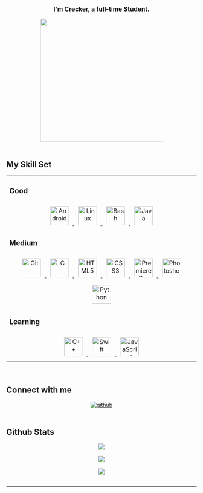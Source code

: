 ### **<div align="center">I'm Crecker, a full-time Student.</div>**  
  
<div align="center">
  <img src="https://raw.githubusercontent.com/thomasync/thomasync/main/headergitdark.gif#gh-dark-mode-only" align="center" height="325" />

</div>  
  
<br/>  

## My Skill Set  

<table align="center">
  <tr>
    <td valign="top" width="33%">
      
### Good  
      
<div align="center">  
  <a href="https://www.android.com/intl/en_in/" target="_blank">
    <img style="margin: 10px" src="https://profilinator.rishav.dev/skills-assets/android-original-wordmark.svg" alt="Android" height="50" />
  </a>  
  <a href="https://www.linux.org/" target="_blank">
    <img style="margin: 10px" src="https://profilinator.rishav.dev/skills-assets/linux-original.svg" alt="Linux" height="50" />
  </a>  
  <a href="https://www.gnu.org/software/bash/" target="_blank">
    <img style="margin: 10px" src="https://profilinator.rishav.dev/skills-assets/gnu_bash-icon.svg" alt="Bash" height="50" />
  </a>  
    <a href="https://www.java.com/" target="_blank">
    <img style="margin: 10px" src="https://profilinator.rishav.dev/skills-assets/java-original-wordmark.svg" alt="Java" height="50" />
  </a>
</div>  

      
### Medium  

<div align="center">  
  <a href="https://github.com/" target="_blank">
    <img style="margin: 10px" src="https://profilinator.rishav.dev/skills-assets/git-scm-icon.svg" alt="Git" height="50" />
  </a>  
  <a href="https://www.cprogramming.com/" target="_blank">
    <img style="margin: 10px" src="https://profilinator.rishav.dev/skills-assets/c-original.svg" alt="C" height="50" />
  </a>  
  <a href="https://en.wikipedia.org/wiki/HTML5" target="_blank">
    <img style="margin: 10px" src="https://profilinator.rishav.dev/skills-assets/html5-original-wordmark.svg" alt="HTML5" height="50" />
  </a>  
  <a href="https://www.w3schools.com/css/" target="_blank">
    <img style="margin: 10px" src="https://profilinator.rishav.dev/skills-assets/css3-original-wordmark.svg" alt="CSS3" height="50" />
  </a>  
  <a href="https://www.adobe.com/in/products/premiere.html" target="_blank">
    <img style="margin: 10px" src="https://profilinator.rishav.dev/skills-assets/adobepremierepro.png" alt="Premiere Pro" height="50" />
  </a>  
  <a href="https://www.adobe.com/in/products/photoshop.html" target="_blank">
    <img style="margin: 10px" src="https://profilinator.rishav.dev/skills-assets/photoshop-plain.svg" alt="Photoshop" height="50" />
  </a>  
  <a href="https://www.python.org/" target="_blank">
    <img style="margin: 10px" src="https://profilinator.rishav.dev/skills-assets/python-original.svg" alt="Python" height="50" />
  </a>
</div>
    

      
### Learning  

<div align="center">  
  <a href="https://www.cplusplus.com/" target="_blank">
    <img style="margin: 10px" src="https://profilinator.rishav.dev/skills-assets/cplusplus-original.svg" alt="C++" height="50" />
  </a>  
  <a href="https://developer.apple.com/swift/" target="_blank">
    <img style="margin: 10px" src="https://profilinator.rishav.dev/skills-assets/swift-original-wordmark.svg" alt="Swift" height="50" />
  </a>  
  <a href="https://www.javascript.com/" target="_blank">
    <img style="margin: 10px" src="https://profilinator.rishav.dev/skills-assets/javascript-original.svg" alt="JavaScript" height="50" />
  </a>  
</div>
      
  </tr>
</table>

<br/>  

## Connect with me  

<div align="center">
  <a href="https://github.com/Creeeeger" target="_blank">
    <img src="https://img.shields.io/badge/github-%2324292e.svg?&style=for-the-badge&logo=github&logoColor=white" alt="github" style="margin-bottom: 5px;" />
  </a>  
</div>

<br/>  

## Github Stats  

<div align="center">
  <img src="https://github-readme-stats.vercel.app/api?username=Creeeeger&show_icons=true&count_private=true&hide_border=true" align="center" />  
</div>

<br/>

<div align="center">
  <img src="https://github-readme-stats.vercel.app/api/top-langs/?username=Creeeeger&hide_border=true&layout=compact" align="center" />  
</div>

<br/>  

<div align="center">
  <img src="https://komarev.com/ghpvc/?username=Creeeeger&&style=flat-square" align="center" />
</div>  

<br />

----
